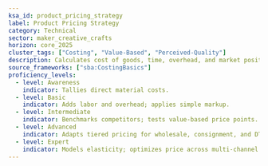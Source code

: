 ```yaml
---
ksa_id: product_pricing_strategy
label: Product Pricing Strategy
category: Technical
sector: maker_creative_crafts
horizon: core_2025
cluster_tags: ["Costing", "Value-Based", "Perceived-Quality"]
description: Calculates cost of goods, time, overhead, and market positioning to set profitable yet competitive prices for handcrafted products.
source_frameworks: ["sba:CostingBasics"]
proficiency_levels:
  - level: Awareness
    indicator: Tallies direct material costs.
  - level: Basic
    indicator: Adds labor and overhead; applies simple markup.
  - level: Intermediate
    indicator: Benchmarks competitors; tests value-based price points.
  - level: Advanced
    indicator: Adapts tiered pricing for wholesale, consignment, and DTC.
  - level: Expert
    indicator: Models elasticity; optimizes price across multi-channel strategy.
---
```

